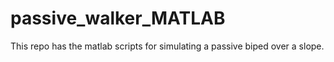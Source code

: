 # passive_walker_MATLAB
This repo has the matlab scripts for simulating a passive biped over a slope.
